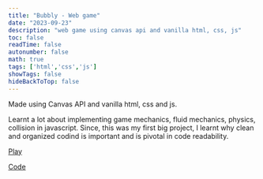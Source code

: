 ```yaml
---
title: "Bubbly - Web game"
date: "2023-09-23"
description: "web game using canvas api and vanilla html, css, js"
toc: false
readTime: false
autonumber: false
math: true
tags: ['html','css','js']
showTags: false
hideBackToTop: false
---
```


Made using Canvas API and vanilla html, css and js.

Learnt a lot about implementing game mechanics, fluid mechanics, physics, collision in javascript. Since, this was my first big project, I learnt why clean and organized codind is important and is pivotal in code readability.

[Play][2]

[Code][1]

[1]: https://github.com/0ju1c3/Bubbly
[2]: https://0ju1c3.github.io/Bubbly/
